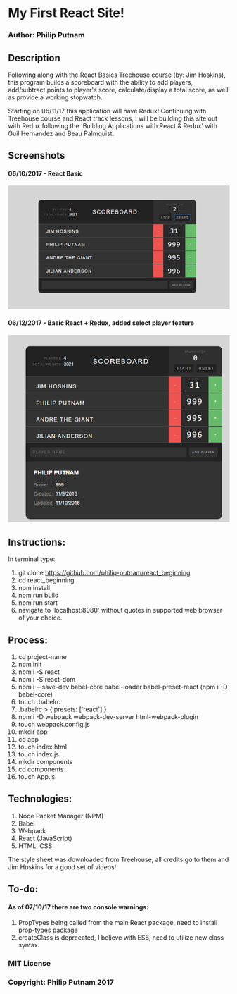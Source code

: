 # My First React Site!

### Author: Philip Putnam

## Description

Following along with the React Basics Treehouse course (by: Jim Hoskins), this program builds a scoreboard with the ability to add players, add/subtract points to player's score, calculate/display a total score, as well as provide a working stopwatch.

Starting on 06/11/17 this application will have Redux! Continuing with Treehouse course and React track lessons, I will be building this site out with Redux following the 'Building Applications with React & Redux' with Guil Hernandez and Beau Palmquist.

## Screenshots

#### 06/10/2017 - React Basic
![alt text](https://github.com/philip-putnam/react_beginning/blob/master/react_scoreboard.png)

#### 06/12/2017 - Basic React + Redux, added select player feature
![alt text](https://github.com/philip-putnam/react_beginning/blob/master/select_player_with_redux.png)

## Instructions:

In terminal type:

1. git clone https://github.com/philip-putnam/react_beginning
2. cd react_beginning
3. npm install
4. npm run build
5. npm run start
6. navigate to 'localhost:8080' without quotes in supported web browser of your choice.

## Process:

1. cd project-name
2. npm init
3. npm i -S react
4. npm i -S react-dom
5. npm i --save-dev babel-core babel-loader babel-preset-react (npm i -D babel-core)
6. touch .babelrc
7. .babelrc > { presets: ['react'] }
8. npm i -D webpack webpack-dev-server html-webpack-plugin
9. touch webpack.config.js
10. mkdir app
11. cd app
12. touch index.html
13. touch index.js
14. mkdir components
15. cd components
16. touch App.js

## Technologies:

1. Node Packet Manager (NPM)
2. Babel
3. Webpack
4. React (JavaScript)
5. HTML, CSS

The style sheet was downloaded from Treehouse, all credits go to them and Jim Hoskins for a good set of videos!

## To-do:

#### As of 07/10/17 there are two console warnings:

1. PropTypes being called from the main React package, need to install prop-types package
2. createClass is deprecated, I believe with ES6, need to utilize new class syntax.

### MIT License

### Copyright: Philip Putnam 2017
